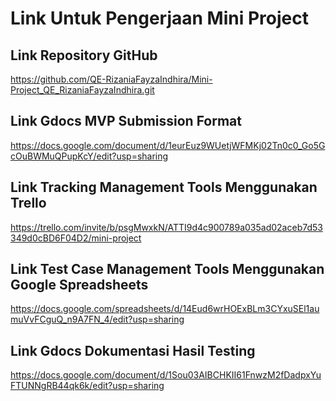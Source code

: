 #	Link Untuk Pengerjaan Mini Project

Link Repository GitHub
---
https://github.com/QE-RizaniaFayzaIndhira/Mini-Project_QE_RizaniaFayzaIndhira.git

Link Gdocs MVP Submission Format
---
https://docs.google.com/document/d/1eurEuz9WUetjWFMKj02Tn0c0_Go5GcOuBWMuQPupKcY/edit?usp=sharing

Link Tracking Management Tools Menggunakan Trello
---
https://trello.com/invite/b/psgMwxkN/ATTI9d4c900789a035ad02aceb7d53349d0cBD6F04D2/mini-project

Link Test Case Management Tools Menggunakan Google Spreadsheets
---
https://docs.google.com/spreadsheets/d/14Eud6wrHOExBLm3CYxuSEl1aumuVvFCguQ_n9A7FN_4/edit?usp=sharing

Link Gdocs Dokumentasi Hasil Testing
---
https://docs.google.com/document/d/1Sou03AIBCHKII61FnwzM2fDadpxYuFTUNNgRB44qk6k/edit?usp=sharing